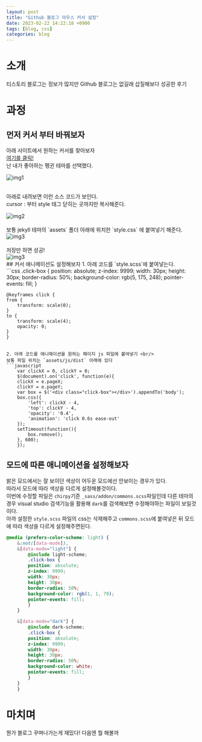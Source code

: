 ```yaml
---
layout: post
title: "Github 블로그 마우스 커서 설정"
date: 2023-02-22 14:22:18 +0900
tags: [blog, css]
categories: blog
---
```


# 소개
티스토리 블로그는 정보가 많지만 Github 블로그는 없길래 삽질해보다 성공한 후기

# 과정

## 먼저 커서 부터 바꿔보자
아래 사이트에서 원하는 커서를 찾아보자<br/>
<a style = 'border-bottom : none' href = 'https://www.cursors-4u.com/'>여기를 클릭!</a><br/>난 내가 좋아하는 펭귄 테마를 선택했다.
<div>
    <img src = 'https://user-images.githubusercontent.com/44117975/220557300-3a9c7349-0625-445e-826c-97a87b16305d.png' alt = 'img1'/>
</div>
<br/>

아래로 내려보면 이런 소스 코드가 보인다.<br/>
cursor : 부터 style 태그 닫히는 곳까지만 복사해준다.
<div>
    <img src = 'https://user-images.githubusercontent.com/44117975/220558302-e47b8424-30ba-49ee-967f-b72e8e49bb52.png' alt = 'img2'/>
</div>
<br/>
보통 jekyll 테마의 `assets` 폴더 아래에 위치한 `style.css` 에 붙여넣기 해준다.<br/>
<div>
    <img src = 'https://user-images.githubusercontent.com/44117975/220558652-943e1e94-96d7-49f9-8a2d-49fe33523602.png' alt = 'img3'/>
</div>
<br/>
저장만 하면 성공!
<div>
    <img src = 'https://user-images.githubusercontent.com/44117975/220560725-dcd6cf19-ea96-472e-8253-ce3ea66a4f55.png' alt = 'img3'/>
</div>
## 커서 애니메이션도 설정해보자
1. 아래 코드를 `style.scss`에 붙여넣는다.<br/>
```css
    .click-box {
    position: absolute;
    z-index: 9999;
    width: 30px;
    height: 30px;
    border-radius: 50%;
    background-color: rgb(5, 175, 248);
    pointer-events: fill;
    }

    @keyframes click {
    from {
        transform: scale(0);
    }
    to {
        transform: scale(4);
        opacity: 0;
    }
    }
```

2. 아래 코드를 애니메이션을 원하는 페이지 js 파일에 붙여넣기 <br/>
보통 파일 위치는 `assets/js/dist` 아래에 있다
```javascript
    var clickX = 0, clickY = 0;
    $(document).on('click', function(e){
    clickX = e.pageX;
    clickY = e.pageY;
    var box = $('<div class="click-box"></div>').appendTo('body');
    box.css({
        'left': clickX - 4,
        'top': clickY - 4,
        'opacity': '0.4',
        'animation': 'click 0.6s ease-out'
    });
    setTimeout(function(){
        box.remove();
    }, 600);
    });
```
## 모드에 따른 애니메이션을 설정해보자
밝은 모드에서는 잘 보이던 색상이 어두운 모드에선 안보이는 경우가 있다.<br/>
따라서 모드에 따라 색상을 다르게 설정해볼것이다.<br/>
이번에 수정할 파일은 `chirpy`기준 `_sass/addon/commons.scss`파일인데 다른 테마의 경우 visual studio 검색기능을 활용해 `dark`를 검색해보면 수정해야하는 파일이 보일것이다.<br/>
아까 설정한 `style.scss` 파일의 css는 삭제해주고 `commons.scss`에 붙여넣은 뒤  모드에 따라 색상을 다르게 설정해주면된다.
``` css
@media (prefers-color-scheme: light) {
    &:not([data-mode]),
    &[data-mode="light"] {
        @include light-scheme;
        .click-box {
        position: absolute;
        z-index: 9999;
        width: 30px;
        height: 30px;
        border-radius: 50%;
        background-color: rgb(1, 1, 79);
        pointer-events: fill;
        }
    }

    &[data-mode="dark"] {
        @include dark-scheme;
        .click-box {
        position: absolute;
        z-index: 9999;
        width: 30px;
        height: 30px;
        border-radius: 50%;
        background-color: white;
        pointer-events: fill;
        }
    }
    }
```

# 마치며 
뭔가 블로그 꾸며나가는게 재밌다! 다음엔 뭘 해볼까